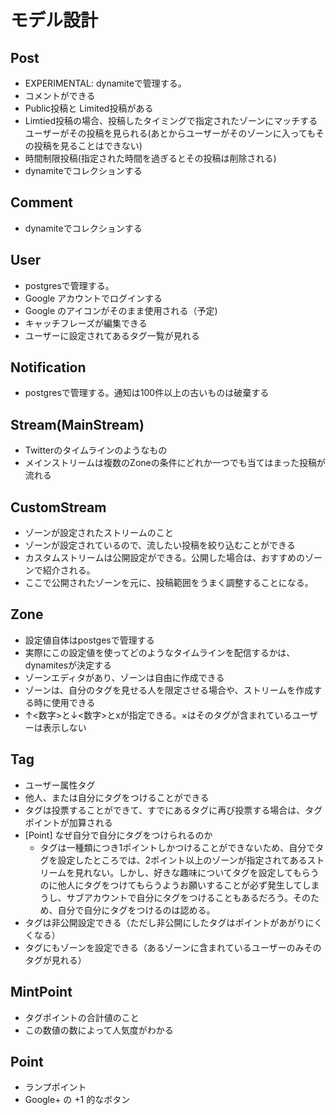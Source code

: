 # モデル設計

## Post
* EXPERIMENTAL: dynamiteで管理する。
* コメントができる
* Public投稿と Limited投稿がある
* Limtied投稿の場合、投稿したタイミングで指定されたゾーンにマッチするユーザーがその投稿を見られる(あとからユーザーがそのゾーンに入ってもその投稿を見ることはできない)
* 時間制限投稿(指定された時間を過ぎるとその投稿は削除される)
* dynamiteでコレクションする

## Comment
* dynamiteでコレクションする

## User
* postgresで管理する。
* Google アカウントでログインする
* Google のアイコンがそのまま使用される（予定)
* キャッチフレーズが編集できる
* ユーザーに設定されてあるタグ一覧が見れる

## Notification
* postgresで管理する。通知は100件以上の古いものは破棄する

## Stream(MainStream)
* Twitterのタイムラインのようなもの
* メインストリームは複数のZoneの条件にどれか一つでも当てはまった投稿が流れる

## CustomStream
* ゾーンが設定されたストリームのこと
* ゾーンが設定されているので、流したい投稿を絞り込むことができる
* カスタムストリームは公開設定ができる。公開した場合は、おすすめのゾーンで紹介される。
* ここで公開されたゾーンを元に、投稿範囲をうまく調整することになる。

## Zone
* 設定値自体はpostgesで管理する
* 実際にこの設定値を使ってどのようなタイムラインを配信するかは、 dynamitesが決定する
* ゾーンエディタがあり、ゾーンは自由に作成できる
* ゾーンは、自分のタグを見せる人を限定させる場合や、ストリームを作成する時に使用できる
* ↑<数字>と↓<数字>とxが指定できる。×はそのタグが含まれているユーザーは表示しない

## Tag
* ユーザー属性タグ
* 他人、または自分にタグをつけることができる
* タグは投票することができて、すでにあるタグに再び投票する場合は、タグポイントが加算される
* [Point] なぜ自分で自分にタグをつけられるのか
  * タグは一種類につき1ポイントしかつけることができないため、自分でタグを設定したところでは、2ポイント以上のゾーンが指定されてあるストリームを見れない。しかし、好きな趣味についてタグを設定してもらうのに他人にタグをつけてもらうようお願いすることが必ず発生してしまうし、サブアカウントで自分にタグをつけることもあるだろう。そのため、自分で自分にタグをつけるのは認める。
* タグは非公開設定できる（ただし非公開にしたタグはポイントがあがりにくくなる）
* タグにもゾーンを設定できる（あるゾーンに含まれているユーザーのみそのタグが見れる）


## MintPoint
* タグポイントの合計値のこと
* この数値の数によって人気度がわかる

## Point
* ランプポイント
* Google+ の +1 的なボタン

